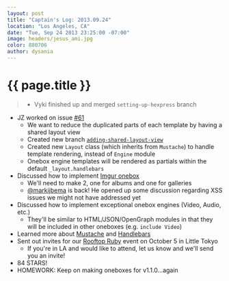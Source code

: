 ```yaml
---
layout: post
title: "Captain's Log: 2013.09.24"
location: "Los Angeles, CA"
date: "Tue, Sep 24 2013 23:25:00 -07:00"
image: headers/jesus_ami.jpg
color: 880706
author: dysania
---
```


{{ page.title }}
================
>+ Vyki finished up and merged `setting-up-hexpress` branch
+ JZ worked on issue [#61](https://github.com/dysania/onebox/issues/61)
  + We want to reduce the duplicated parts of each template by having a shared layout view
  + Created new branch [`adding-shared-layout-view`](https://github.com/dysania/onebox/pull/140)
  + Created new `Layout` class (which inherits from `Mustache`) to handle template rendering, instead of `Engine` module
  + Onebox engine templates will be rendered as partials within the default `_layout.handlebars`
+ Discussed how to implement [Imgur onebox](https://github.com/dysania/onebox/pull/107)
  + We'll need to make 2, one for albums and one for galleries
  + [@markijbema](https://github.com/markijbema) is back! He opened up some discussion regarding XSS issues we might not have addressed yet
+ Discussed how to implement exceptional onebox engines (Video, Audio, etc.)
  + They'll be similar to HTML/JSON/OpenGraph modules in that they will be included in other oneboxes (e.g. `include Video`)
+ Learned more about [Mustache](https://github.com/defunkt/mustache) and [Handlebars](http://handlebarsjs.com/)
+ Sent out invites for our [Rooftop Ruby](https://rooftop-ruby.eventbrite.com/) event on October 5 in Little Tokyo
  + If you're in LA and would like to attend, let us know and we'll send you an invite!
+ 84 STARS!
+ HOMEWORK: Keep on making oneboxes for v1.1.0...again


